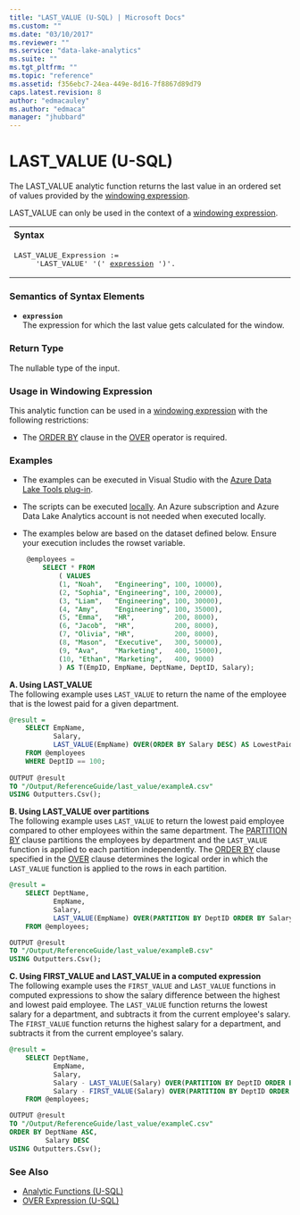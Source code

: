 ```yaml
---
title: "LAST_VALUE (U-SQL) | Microsoft Docs"
ms.custom: ""
ms.date: "03/10/2017"
ms.reviewer: ""
ms.service: "data-lake-analytics"
ms.suite: ""
ms.tgt_pltfrm: ""
ms.topic: "reference"
ms.assetid: f356ebc7-24ea-449e-8d16-7f8867d89d79
caps.latest.revision: 8
author: "edmacauley"
ms.author: "edmaca"
manager: "jhubbard"
---
```

# LAST_VALUE (U-SQL)
The LAST_VALUE analytic function returns the last value in an ordered set of values provided by the [windowing expression](over-expression-u-sql.md). 

LAST_VALUE can only be used in the context of a [windowing expression](over-expression-u-sql.md). 

<table><th align="left">Syntax</th><tr><td><pre>
LAST_VALUE_Expression :=                                                                                 
     'LAST_VALUE' '(' <a href="#exp">expression</a> ')'.
</pre></td></tr></table>


### Semantics of Syntax Elements 
* <a name="exp"></a>**`expression`**   
The expression for which the last value gets calculated for the window.  

### Return Type 
The nullable type of the input. 

### Usage in Windowing Expression 
This analytic function can be used in a [windowing expression](over-expression-u-sql.md) with the following restrictions: 

* The [ORDER BY](over-expression-u-sql.md#OBC) clause in the [OVER](over-expression-u-sql.md) operator is required. 

### Examples
- The examples can be executed in Visual Studio with the [Azure Data Lake Tools plug-in](https://www.microsoft.com/download/details.aspx?id=49504).  
- The scripts can be executed [locally](https://docs.microsoft.com/azure/data-lake-analytics/data-lake-analytics-data-lake-tools-get-started#run-u-sql-locally).  An Azure subscription and Azure Data Lake Analytics account is not needed when executed locally.
- The examples below are based on the dataset defined below.  Ensure your execution includes the rowset variable.  

   ```sql
    @employees = 
        SELECT * FROM 
            ( VALUES
            (1, "Noah",   "Engineering", 100, 10000),
            (2, "Sophia", "Engineering", 100, 20000),
            (3, "Liam",   "Engineering", 100, 30000),
            (4, "Amy",    "Engineering", 100, 35000),
            (5, "Emma",   "HR",          200, 8000),
            (6, "Jacob",  "HR",          200, 8000),
            (7, "Olivia", "HR",          200, 8000),
            (8, "Mason",  "Executive",   300, 50000),
            (9, "Ava",    "Marketing",   400, 15000),
            (10, "Ethan", "Marketing",   400, 9000) 
            ) AS T(EmpID, EmpName, DeptName, DeptID, Salary);
   ```

**A.    Using LAST_VALUE**   
The following example uses `LAST_VALUE` to return the name of the employee that is the lowest paid for a given department.
```sql
@result =
    SELECT EmpName,
           Salary,
           LAST_VALUE(EmpName) OVER(ORDER BY Salary DESC) AS LowestPaidEmployee
    FROM @employees
    WHERE DeptID == 100;
   
OUTPUT @result
TO "/Output/ReferenceGuide/last_value/exampleA.csv"
USING Outputters.Csv();
```

**B.    Using LAST_VALUE over partitions**   
The following example uses `LAST_VALUE` to return the lowest paid employee compared to other employees within the same department.  The [PARTITION BY](over-expression-u-sql.md#OPBC) clause partitions the employees by department and the `LAST_VALUE` function is applied to each partition independently.  The [ORDER BY](over-expression-u-sql.md#OBC) clause specified in the [OVER](over-expression-u-sql.md) clause determines the logical order in which the `LAST_VALUE` function is applied to the rows in each partition.
```sql
@result =
    SELECT DeptName,
           EmpName,
           Salary,
           LAST_VALUE(EmpName) OVER(PARTITION BY DeptID ORDER BY Salary DESC) AS LowestPaidEmployeePerDept
    FROM @employees;

OUTPUT @result
TO "/Output/ReferenceGuide/last_value/exampleB.csv"
USING Outputters.Csv();
```

**C.    Using FIRST_VALUE and LAST_VALUE in a computed expression**   
The following example uses the `FIRST_VALUE` and `LAST_VALUE` functions in computed expressions to show the salary difference between the highest and lowest paid employee.  The `LAST_VALUE` function returns the lowest salary for a department, and subtracts it from the current employee's salary.  The `FIRST_VALUE` function returns the highest salary for a department, and subtracts it from the current employee's salary. 
```sql
@result =
    SELECT DeptName,
           EmpName,
           Salary,
           Salary - LAST_VALUE(Salary) OVER(PARTITION BY DeptID ORDER BY Salary DESC) AS AmountOverLowestPaidPerDept,
           Salary - FIRST_VALUE(Salary) OVER(PARTITION BY DeptID ORDER BY Salary DESC) AS AmountUnderHighestPaidPerDept
    FROM @employees;

OUTPUT @result
TO "/Output/ReferenceGuide/last_value/exampleC.csv"
ORDER BY DeptName ASC,
         Salary DESC
USING Outputters.Csv();
```

### See Also 
* [Analytic Functions (U-SQL)](analytic-functions-u-sql.md)  
* [OVER Expression (U-SQL)](over-expression-u-sql.md) 
